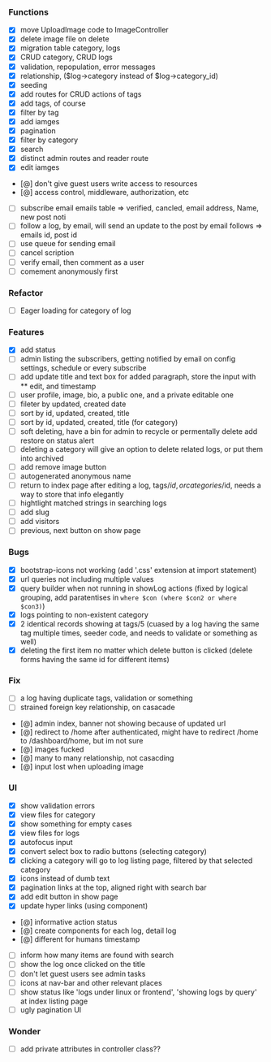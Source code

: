 ### Functions
* [x] move UploadImage code to ImageController
* [x] delete image file on delete
* [x] migration table category, logs
* [x] CRUD category, CRUD logs
* [x] validation, repopulation, error messages
* [x] relationship, ($log->category instead of $log->category_id)
* [x] seeding
* [x] add routes for CRUD actions of tags
* [x] add tags, of course
* [x] filter by tag
* [x] add iamges
* [x] pagination
* [x] filter by category
* [x] search
* [x] distinct admin routes and reader route
* [x] edit iamges
* [@] don't give guest users write access to resources
* [@] access control, middleware, authorization, etc
* [ ] subscribe email
        emails table => verified, cancled, email address, Name, new post noti
* [ ] follow a log, by email, will send an update to the post by email
        follows => emails id, post id
* [ ] use queue for sending email
* [ ] cancel scription
* [ ] verify email, then comment as a user
* [ ] comement anonymously first

### Refactor
* [ ] Eager loading for category of log

### Features
* [x] add status
* [ ] admin listing the subscribers, getting notified by email on config settings, schedule or every subscribe
* [ ] add update title and text box for added paragraph, store the input with ** edit, and timestamp
* [ ] user profile, image, bio, a public one, and a private editable one
* [ ] fileter by updated, created date
* [ ] sort by id, updated, created, title
* [ ] sort by id, updated, created, title (for category)
* [ ] soft deleting, have a bin for admin to recycle or permentally delete
        add restore on status alert
* [ ] deleting a category will give an option to delete related logs, or put them into archived
* [ ] add remove image button
* [ ] autogenerated anonymous name
* [ ] return to index page after editing a log, tags/$id, or categories/$id, needs a way to store that info elegantly
* [ ] hightlight matched strings in searching logs
* [ ] add slug
* [ ] add visitors
* [ ] previous, next button on show page

### Bugs
* [x] bootstrap-icons not working
        (add '.css' extension at import statement)
* [x] url queries not including multiple values
* [x] query builder when not running in showLog actions
        (fixed by logical grouping, add paratentises in `where $con (where $con2 or where $con3)`)
* [x] logs pointing to non-existent category
* [x] 2 identical records showing at tags/5
        (cuased by a log having the same tag multiple times, seeder code, and needs to validate or something as well)
* [x] deleting the first item no matter which delete button is clicked
        (delete forms having the same id for different items)

### Fix
* [ ] a log having duplicate tags, validation or something
* [ ] strained foreign key relationship, on casacade
* [@] admin index, banner not showing because of updated url
* [@] redirect to /home after authenticated, might have to redirect /home to /dashboard/home, but im not sure
* [@] images fucked
* [@] many to many relationship, not casacding
* [@] input lost when uploading image

### UI 
* [x] show validation errors
* [x] view files for category
* [x] show something for empty cases
* [x] view files for logs
* [x] autofocus input
* [x] convert select box to radio buttons (selecting category)
* [x] clicking a category will go to log listing page, filtered by that selected category
* [x] icons instead of dumb text
* [x] pagination links at the top, aligned right with search bar
* [x] add edit button in show page
* [x] update hyper links (using component)
* [@] informative action status
* [@] create components for each log, detail log
* [@] different for humans timestamp
* [ ] inform how many items are found with search
* [ ] show the log once clicked on the title
* [ ] don't let guest users see admin tasks
* [ ] icons at nav-bar and other relevant places
* [ ] show status like 'logs under linux or frontend', 'showing logs by query' at index listing page
* [ ] ugly pagination UI

### Wonder
* [ ] add private attributes in controller class??